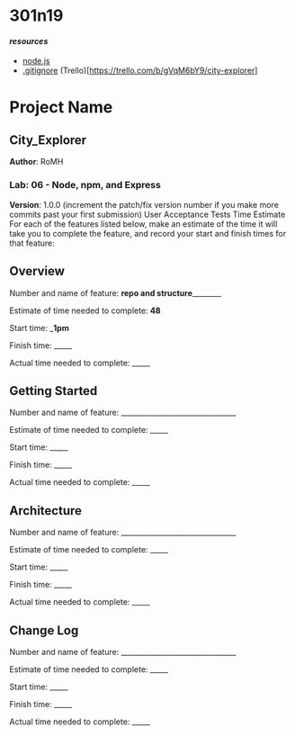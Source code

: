# 301n19 
#### *resources*

* [node.js](https://nodejs.org/en/)
* [.gitignore](https://www.toptal.com/developers/gitignore)
(Trello)[https://trello.com/b/gVqM6bY9/city-explorer]
# Project Name
## City_Explorer
**Author**:  RoMH

### Lab: 06 - Node, npm, and Express
**Version**: 1.0.0 (increment the patch/fix version number if you make more commits past your first submission)
User Acceptance Tests
Time Estimate
For each of the features listed below, make an estimate of the time it will take you to complete the feature, and record your start and finish times for that feature:

## Overview
<!-- Provide a high level overview of what this application is and why you are building it, beyond the fact that it's an assignment for this class. (i.e. What's your problem domain?) -->
Number and name of feature: ____________repo and structure____________________

Estimate of time needed to complete: __48__

Start time: ___1pm__

Finish time: _____

Actual time needed to complete: _____
## Getting Started
<!-- What are the steps that a user must take in order to build this app on their own machine and get it running? 
data directory - containing location.json and weather.json


.env - with your PORT. Make sure this file is in your .gitignore.
README.md - with documentation regarding your lab and its current state of development. Check the "documentation" section below for more details on how that should look AT MINIMUM
.gitignore - with standard NodeJS configurations
.eslintrc.json - with Code 301 course standards for the linter
package.json - with all dependencies and any associated details related to configuration. The dependencies needed for today's lab include: express, dotenv, and cors.
Note that the package-lock.json file is automatically created when dependencies are installed and ensures that future installations of the project use the same versions of the dependencies.
Deploy your basic express server to Heroku.
Add an item
Activity
Show Details
Write a comment…
ADD TO CARD
POWER-UPS
-->
Number and name of feature: ________________________________

Estimate of time needed to complete: _____

Start time: _____

Finish time: _____

Actual time needed to complete: _____
## Architecture
<!-- Provide a detailed description of the application design. What technologies (languages, libraries, etc) you're using, and any other relevant design information. -->
Number and name of feature: ________________________________

Estimate of time needed to complete: _____

Start time: _____

Finish time: _____

Actual time needed to complete: _____
## Change Log
<!-- Use this area to document the iterative changes made to your application as each feature is successfully implemented. Use time stamps. Here's an examples:

01-01-2001 4:59pm - Application now has a fully-functional express server, with a GET route for the location resource.

## Credits and Collaborations
<!-- Give credit (and a link) to other people or resources that helped you build this application. -->
Number and name of feature: ________________________________

Estimate of time needed to complete: _____

Start time: _____

Finish time: _____

Actual time needed to complete: _____